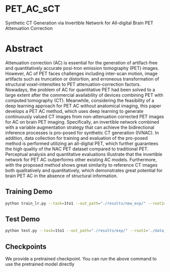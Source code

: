 # PET_AC_sCT
Synthetic CT Generation via Invertible Network for All-digital Brain PET Attenuation Correction


# Abstract
Attenuation correction (AC) is essential for the generation of artifact-free and quantitatively accurate posi-tron emission tomography (PET) images. However, AC of PET faces challenges including inter-scan motion, image artifacts such as truncation or distortion, and erroneous transformation of structural voxel-intensities to PET attenuation-correction factors. Nowadays, the problem of AC for quantitative PET had been solved to a large extent after the commercial availability of devices combining PET with computed tomography (CT). Meanwhile, considering the feasibility of a deep learning approach for PET AC without anatomical imaging, this paper develops a PET AC method, which uses deep learning to generate continuously valued CT images from non-attenuation corrected PET images for AC on brain PET imaging. Specifically, an invertible network combined with a variable augmentation strategy that can achieve the bidirectional inference processes is pro-posed for synthetic CT generation (IVNAC). In addition, data collection for training and evaluation of the pro-posed method is performed utilizing an all-digital PET, which further guarantees the high quality of the NAC PET dataset compared to traditional PET. Perceptual analysis and quantitative evaluations illustrate that the invertible network for PET AC outperforms other existing AC models. Furthermore, with the proposed method shows great similarity to reference CT images both qualitatively and quantitatively, which demonstrates great potential for brain PET AC in the absence of structural information.


## Training Demo
```bash
python train_lr.py --task=1to1 --out_path="./results/new_exp/" --root2='./data_for_training/pet_mat' --root3='./data_for_training/pet_mat' --root1='./data_for_training/ct_mat'
```
## Test Demo
```bash
python test.py --task=1to1 --out_path="./results/exp/" --root2='./data_for_test/pet_mat' --root3='./data_for_test/pet_mat' --root1='./data_for_test/ct_mat' --ckpt="./results/exp/1to1/checkpoint/0028.pth"
```
## Checkpoints
We provide a pretrained checkpoint. You can run the above command to use the pretrained model directly

